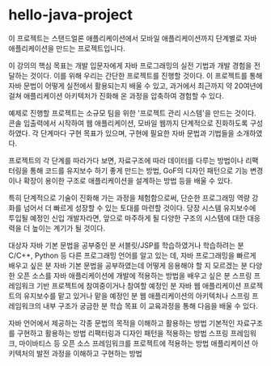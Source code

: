 # hello-java-project

이 프로젝트는 스탠드얼론 애플리케이션에서 모바일 애플리케이션까지 단계별로 자바 애플리케이션을 만드는 프로젝트입니다. 


이 강의의 핵심 목표는 개발 입문자에게 자바 프로그래밍의 실전 기법과 개발 경험을 전달하는 것이다. 이를 위해 우리는 간단한 프로젝트를 진행할 것이다. 이 프로젝트를 통해 자바 문법이 어떻게 실전에서 활용되는지 배울 수 있고, 과거에서 최근까지 약 20여년에 걸쳐 애플리케이션 아키텍처가 진화해 온 과정을 압축하여 경험할 수 있다.

예제로 진행할 프로젝트는 소규모 팀을 위한 '프로젝트 관리 시스템'을 만드는 것이다. 콘솔 입출력에서 시작하여 웹 애플리케이션, 모바일 웹까지 단계적으로 진화하도록 구성하였다. 각 단계마다 구현 목표가 있으며, 구현에 필요한 자바 문법과 기법들을 소개하였다.

프로젝트의 각 단계를 따라가다 보면, 자료구조에 따라 데이터를 다루는 방법이나 리팩터링을 통해 코드를 유지보수 하기 좋게 만드는 방법, GoF의 디자인 패턴으로 기능 변경이나 확장이 용이한 구조로 애플리케이션을 설계하는 방법 등을 배울 수 있다.

특히 단계적으로 기술이 진화해 가는 과정을 체험함으로써, 단순한 프로그래밍 역량 강화를 넘어서 더 빠르게 성장할 수 있는 토대를 마련할 것이다. 당장 시스템 유지보수에 투입될 예정인 신입 개발자라면, 앞으로 마주하게 될 다양한 구조의 시스템에 대한 대응력을 더 높이는 계기가 될 것이다.

대상자
자바 기본 문법을 공부중인 분
서블릿/JSP를 학습하였거나 학습하려는 분
C/C++, Python 등 다른 프로그래밍 언어를 알고 있는 데, 자바 프로그래밍을 빠르게 배우고 싶은 분
자바 기본 문법을 공부하였는데 어떻게 응용해야 할 지 모르겠는 분
다양한 오픈 소스를 자바 애플리케이션에 개발에 적용하는 방법을 배우고 싶은 분
스프링 프레임워크 기반 프로젝트에 참여중이거나 참여할 예정인 분
자바 웹 애플리케이션 프로젝트의 유지보수를 맡고 있거나 맡을 예정인 분
웹 애플리케이션의 아키텍처나 스프링 프레임워크의 내부 구조가 궁금한 분
학습 목표
이 교육과정을 통해 다음을 배울 수 있다.

자바 언어에서 제공하는 각종 문법의 목적을 이해하고 활용하는 방법
기본적인 자료구조를 구현하고 활용하는 방법
리팩터링과 디자인 패턴을 적용하는 방법
스프링 프레임워크, 마이바티스 등 오픈 소스 프레임워크를 프로젝트에 적용하는 방법
애플리케이션 아키텍처의 발전 과정을 이해하고 구현하는 방법
